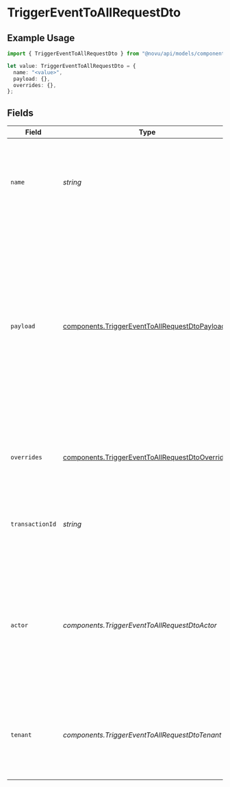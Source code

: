# TriggerEventToAllRequestDto

## Example Usage

```typescript
import { TriggerEventToAllRequestDto } from "@novu/api/models/components";

let value: TriggerEventToAllRequestDto = {
  name: "<value>",
  payload: {},
  overrides: {},
};
```

## Fields

| Field                                                                                                                                                                                                                                                                           | Type                                                                                                                                                                                                                                                                            | Required                                                                                                                                                                                                                                                                        | Description                                                                                                                                                                                                                                                                     | Example                                                                                                                                                                                                                                                                         |
| ------------------------------------------------------------------------------------------------------------------------------------------------------------------------------------------------------------------------------------------------------------------------------- | ------------------------------------------------------------------------------------------------------------------------------------------------------------------------------------------------------------------------------------------------------------------------------- | ------------------------------------------------------------------------------------------------------------------------------------------------------------------------------------------------------------------------------------------------------------------------------- | ------------------------------------------------------------------------------------------------------------------------------------------------------------------------------------------------------------------------------------------------------------------------------- | ------------------------------------------------------------------------------------------------------------------------------------------------------------------------------------------------------------------------------------------------------------------------------- |
| `name`                                                                                                                                                                                                                                                                          | *string*                                                                                                                                                                                                                                                                        | :heavy_check_mark:                                                                                                                                                                                                                                                              | The trigger identifier associated for the template you wish to send. This identifier can be found on the template page.                                                                                                                                                         |                                                                                                                                                                                                                                                                                 |
| `payload`                                                                                                                                                                                                                                                                       | [components.TriggerEventToAllRequestDtoPayload](../../models/components/triggereventtoallrequestdtopayload.md)                                                                                                                                                                  | :heavy_check_mark:                                                                                                                                                                                                                                                              | The payload object is used to pass additional custom information that could be used to render the template, or perform routing rules based on it. <br/>      This data will also be available when fetching the notifications feed from the API to display certain parts of the UI. | {<br/>"comment_id": "string",<br/>"post": {<br/>"text": "string"<br/>}<br/>}                                                                                                                                                                                                    |
| `overrides`                                                                                                                                                                                                                                                                     | [components.TriggerEventToAllRequestDtoOverrides](../../models/components/triggereventtoallrequestdtooverrides.md)                                                                                                                                                              | :heavy_minus_sign:                                                                                                                                                                                                                                                              | This could be used to override provider specific configurations                                                                                                                                                                                                                 | {<br/>"fcm": {<br/>"data": {<br/>"key": "value"<br/>}<br/>}<br/>}                                                                                                                                                                                                               |
| `transactionId`                                                                                                                                                                                                                                                                 | *string*                                                                                                                                                                                                                                                                        | :heavy_minus_sign:                                                                                                                                                                                                                                                              | A unique identifier for this transaction, we will generated a UUID if not provided.                                                                                                                                                                                             |                                                                                                                                                                                                                                                                                 |
| `actor`                                                                                                                                                                                                                                                                         | *components.TriggerEventToAllRequestDtoActor*                                                                                                                                                                                                                                   | :heavy_minus_sign:                                                                                                                                                                                                                                                              | It is used to display the Avatar of the provided actor's subscriber id or actor object.<br/>    If a new actor object is provided, we will create a new subscriber in our system<br/>                                                                                           |                                                                                                                                                                                                                                                                                 |
| `tenant`                                                                                                                                                                                                                                                                        | *components.TriggerEventToAllRequestDtoTenant*                                                                                                                                                                                                                                  | :heavy_minus_sign:                                                                                                                                                                                                                                                              | It is used to specify a tenant context during trigger event.<br/>    If a new tenant object is provided, we will create a new tenant.<br/>                                                                                                                                      |                                                                                                                                                                                                                                                                                 |